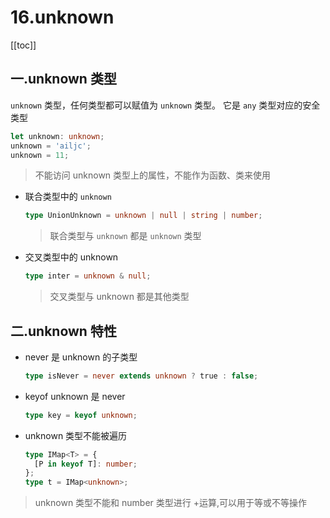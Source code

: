 # 16.unknown

[[toc]]

## 一.unknown 类型

`unknown` 类型，任何类型都可以赋值为 `unknown` 类型。 它是 `any` 类型对应的安全类型

```ts
let unknown: unknown;
unknown = 'ailjc';
unknown = 11;
```

> 不能访问 unknown 类型上的属性，不能作为函数、类来使用

- 联合类型中的 `unknown`
  ```ts
  type UnionUnknown = unknown | null | string | number;
  ```
  > 联合类型与 `unknown` 都是 `unknown` 类型
- 交叉类型中的 unknown
  ```ts
  type inter = unknown & null;
  ```
  > 交叉类型与 unknown 都是其他类型

## 二.unknown 特性

- never 是 unknown 的子类型
  ```ts
  type isNever = never extends unknown ? true : false;
  ```
- keyof unknown 是 never
  ```ts
  type key = keyof unknown;
  ```
- unknown 类型不能被遍历
  ```ts
  type IMap<T> = {
    [P in keyof T]: number;
  };
  type t = IMap<unknown>;
  ```

> unknown 类型不能和 number 类型进行 +运算,可以用于等或不等操作
